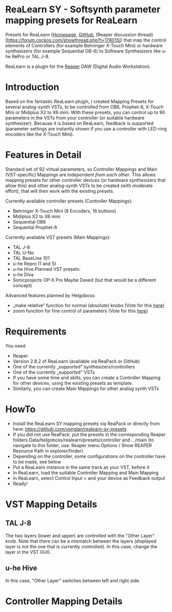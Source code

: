 # ReaLearn SY - Softsynth parameter mapping presets for ReaLearn
Presets for ReaLearn ([Homepage](https://www.helgoboss.org/projects/realearn/), [GitHub](https://github.com/helgoboss/realearn), (Reaper discussion thread)[https://forum.cockos.com/showthread.php?t=178015]) that map the control elements of Controllers (for example Behringer X-Touch Mini) or hardware synthesizers (for example Sequential OB-6) to Software Synthesizers like u-he RePro or TAL J-8.

ReaLearn is a plugin for the [Reaper](https://www.reaper.fm) DAW (Digital Audio Workstation).

# Introduction
Based on the fantastic ReaLearn plugin, I created Mapping Presets for several analog-synth VSTs, to be controlled from OB6, Prophet-6, X-Touch Mini or Midiplus X2 to X6 mini. With these presets, you can control up to 90 parameters in the VSTs from your controller (or suitable hardware synthesizer). Because it is based on ReaLearn, feedback is supported (parameter settings are instantly shown if you use a controller with LED-ring encoders like the X-Touch Mini).

# Features in Detail
Standard set of 92 virtual parameters, so Controller Mappings and Main (VST-specific) Mappings are _independent from each other_.
This allows mapping presets for other controller devices (or hardware synthesizers that allow this) and other analog-synth VSTs to be created (with moderate effort), that will then work with the existing presets.

Currently available controller presets (Controller Mappings): 
- Behringer X-Touch Mini (8 Encoders, 16 buttons)
- Midiplus X2 to X6 mini
- Sequential OB6
- Sequental Prophet-6

Currently available VST presets (Main Mappings): 
- TAL J-8
- TAL U-No
- TAL BaseLine 101
- u-he Repro (1 and 5)
- u-he Hive
Planned VST presets: 
- u-he Diva
- Sonicprojects OP-X Pro
Maybe Dexed (but that would be a different concept)

Advanced features planned by Helgoboss: 
- „make relative“ function for normal (absolute) knobs (Vote for this [here](https://github.com/helgoboss/realearn/issues/203))
- zoom function for fine control of parameters (Vote for this [here](https://github.com/helgoboss/realearn/issues/204))

# Requirements

You need 
- Reaper
- Version 2.8.2 of ReaLearn (available via ReaPack or GitHub)
- One of the currently „supported“ synthesizers/controllers
- One of the currently „supported“ VSTs
- If you have some time and skills, you can create a Controller Mapping for other devices, using the existing presets as template.
- Similarly, you can create Main Mappings for other analog synth VSTs

# HowTo
- Install the ReaLearn SY mapping presets via ReaPack or directly from here: https://github.com/vonglan/realearn-sy-presets
- If you did not use ReaPack: put the presets in the corresponding Reaper folders Data/helgoboss/realearn/presets/controller and .../main (to navigate to this folder, use: Reaper menu Options / Show REAPER Resource Path in explorer/finder)
- Depending on the controller, some configurations on the controller have to be made, see below
- Put a ReaLearn instance in the same track as your VST, before it
- In ReaLearn, load the suitable Controller Mapping and Main Mapping
- In ReaLearn, select Control Input = <FX input> and your device as Feedback output
- Ready!

# VST Mapping Details

## TAL J-8
The two layers (lower and upper) are controlled with the "Other Layer" knob.
Note that there can be a mismatch between the layers (displayed layer is not the one that is currently controlled). In this case, change the layer in the VST GUI).

## u-he Hive
In this case, "Other Layer" switches between left and right side.

# Controller Mapping Details

## 

